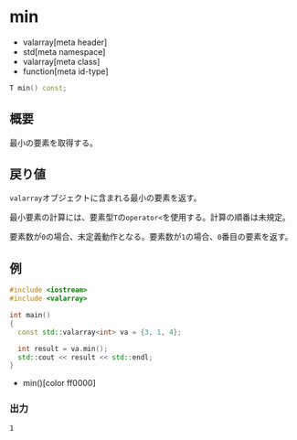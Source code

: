 # min
* valarray[meta header]
* std[meta namespace]
* valarray[meta class]
* function[meta id-type]

```cpp
T min() const;
```

## 概要
最小の要素を取得する。


## 戻り値
`valarray`オブジェクトに含まれる最小の要素を返す。

最小要素の計算には、要素型`T`の`operator<`を使用する。計算の順番は未規定。

要素数が`0`の場合、未定義動作となる。要素数が`1`の場合、`0`番目の要素を返す。


## 例
```cpp example
#include <iostream>
#include <valarray>

int main()
{
  const std::valarray<int> va = {3, 1, 4};

  int result = va.min();
  std::cout << result << std::endl;
}
```
* min()[color ff0000]

### 出力
```
1
```


